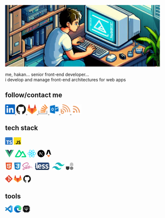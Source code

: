 <link href="./style.css" rel="stylesheet"></link>

<img src="./images/coder.webp" alt="coder" style="width: 100%; height:200px; object-fit: cover; object-position: center" />

me, hakan... senior front-end developer...  
i develop and manage front-end architectures for web apps

## follow/contact me
<a href="https://www.linkedin.com/in/hakanakgul">
  <img src="./icons/logos--linkedin-icon.svg" alt="linkedin" style="width: 32px; height:32px" />
</a>
<a href="">
  <img src="./icons/logos--github-icon.svg" alt="linkedin" style="width: 32px; height:32px" />
</a>
<a href="https://gitlab.com/hakan-akgul">
  <img src="./icons/logos--gitlab.svg" alt="linkedin" style="width: 32px; height:32px" />
</a>
<a href="https://stackoverflow.com/users/13446430/hakan-akgul">
  <img src="./icons/logos--stackoverflow-icon.svg" alt="linkedin" style="width: 32px; height:32px" />
</a>
<a href="mailto:hakan-akgul@outlook.com">
  <img src="./icons/vscode-icons--file-type-outlook.svg" alt="linkedin" style="width: 32px; height:32px" />
</a>
<a href="https://hakan-akgul.github.io">
  <img src="./icons/grommet-icons--blog.svg" alt="linkedin" style="width: 32px; height:32px" />
</a>
<a href="https://hakan-akgul.github.io/rss.xml">
  <img src="./icons/heroicons--rss-20-solid.svg" alt="linkedin" style="width: 32px; height:32px" />
</a>

## tech stack

![typescript](./icons/logos--typescript-icon.svg)
![javascript](./icons/logos--javascript.svg)

![vue](./icons/logos--vue.svg)
![nuxt](./icons/logos--nuxt-icon.svg)
![react](./icons/logos--react.svg)
![next.js](./icons/logos--nextjs-icon.svg)
![astro](./icons/logos--astro-icon.svg)

![html](./icons/devicon--html5.svg)
![css](./icons/devicon--css3.svg)
![sass](./icons/logos--sass.svg)
![less](./icons/logos--less.svg)
![tailwind css](./icons/logos--tailwindcss-icon.svg)
![uno css](./icons/logos--unocss.svg)

![git](./icons/logos--git-icon.svg)
![gitlab](./icons/logos--gitlab.svg)
![github](./icons/logos--github-icon.svg)

## tools
![vs code](./icons/logos--visual-studio-code.svg)
![edge](./icons/logos--microsoft-edge.svg)
![qmk](./icons/simple-icons--qmk.svg)
